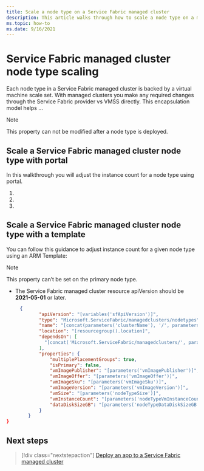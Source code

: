 ```yaml
---
title: Scale a node type on a Service Fabric managed cluster
description: This article walks through how to scale a node type on a managed cluster
ms.topic: how-to
ms.date: 9/16/2021 
---
```


# Service Fabric managed cluster node type scaling

Each node type in a Service Fabric managed cluster is backed by a virtual machine scale set. With managed clusters you make any required changes through the Service Fabric provider vs VMSS directly. This encapsulation model helps ...


> [!NOTE]
> This property can not be modified after a node type is deployed.

## Scale a Service Fabric managed cluster node type with portal

In this walkthrough you will adjust the instance count for a node type using portal. 

1)

2) 

3)



## Scale a Service Fabric managed cluster node type with a template

You can follow this guidance to adjust instance count for a given node type using an ARM Template:

> [!NOTE]
> This property can’t be set on the primary node type.

* The Service Fabric managed cluster resource apiVersion should be **2021-05-01** or later.

```json
     {
            "apiVersion": "[variables('sfApiVersion')]",
            "type": "Microsoft.ServiceFabric/managedclusters/nodetypes",
            "name": "[concat(parameters('clusterName'), '/', parameters('nodeTypeName'))]",
            "location": "[resourcegroup().location]",
            "dependsOn": [
              "[concat('Microsoft.ServiceFabric/managedclusters/', parameters('clusterName'))]"
            ],
            "properties": {
                "multiplePlacementGroups": true,
                "isPrimary": false,
                "vmImagePublisher": "[parameters('vmImagePublisher')]",
                "vmImageOffer": "[parameters('vmImageOffer')]",
                "vmImageSku": "[parameters('vmImageSku')]",
                "vmImageVersion": "[parameters('vmImageVersion')]",
                "vmSize": "[parameters('nodeTypeSize')]",
                "vmInstanceCount": "[parameters('nodeTypeVmInstanceCount')]",
                "dataDiskSizeGB": "[parameters('nodeTypeDataDiskSizeGB')]"
            }
        }
}
```

## Next steps

> [!div class="nextstepaction"]
> [Deploy an app to a Service Fabric managed cluster](./tutorial-managed-cluster-deploy-app.md)
